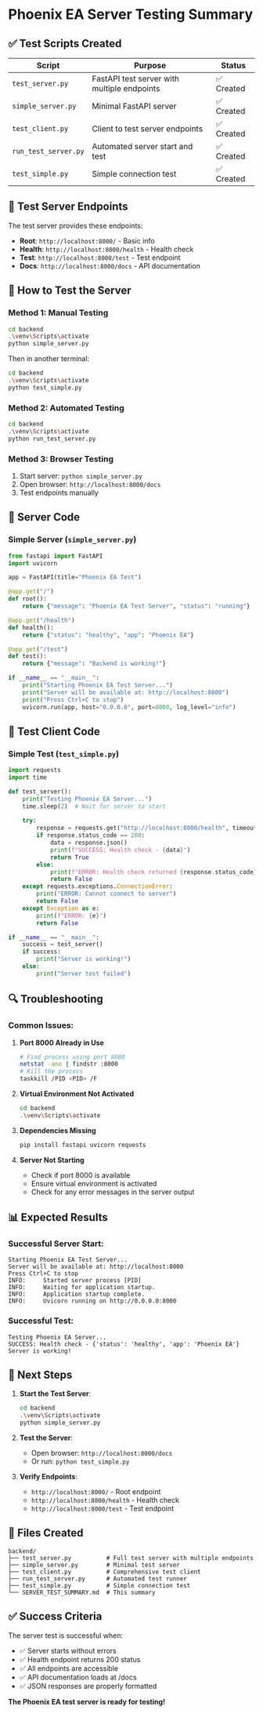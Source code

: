 # Phoenix EA Server Testing Summary

## ✅ Test Scripts Created

| Script | Purpose | Status |
|--------|---------|--------|
| `test_server.py` | FastAPI test server with multiple endpoints | ✅ Created |
| `simple_server.py` | Minimal FastAPI server | ✅ Created |
| `test_client.py` | Client to test server endpoints | ✅ Created |
| `run_test_server.py` | Automated server start and test | ✅ Created |
| `test_simple.py` | Simple connection test | ✅ Created |

## 🧪 Test Server Endpoints

The test server provides these endpoints:
- **Root**: `http://localhost:8000/` - Basic info
- **Health**: `http://localhost:8000/health` - Health check
- **Test**: `http://localhost:8000/test` - Test endpoint
- **Docs**: `http://localhost:8000/docs` - API documentation

## 🚀 How to Test the Server

### Method 1: Manual Testing
```bash
cd backend
.\venv\Scripts\activate
python simple_server.py
```
Then in another terminal:
```bash
cd backend
.\venv\Scripts\activate
python test_simple.py
```

### Method 2: Automated Testing
```bash
cd backend
.\venv\Scripts\activate
python run_test_server.py
```

### Method 3: Browser Testing
1. Start server: `python simple_server.py`
2. Open browser: `http://localhost:8000/docs`
3. Test endpoints manually

## 🔧 Server Code

### Simple Server (`simple_server.py`)
```python
from fastapi import FastAPI
import uvicorn

app = FastAPI(title="Phoenix EA Test")

@app.get("/")
def root():
    return {"message": "Phoenix EA Test Server", "status": "running"}

@app.get("/health")
def health():
    return {"status": "healthy", "app": "Phoenix EA"}

@app.get("/test")
def test():
    return {"message": "Backend is working!"}

if __name__ == "__main__":
    print("Starting Phoenix EA Test Server...")
    print("Server will be available at: http://localhost:8000")
    print("Press Ctrl+C to stop")
    uvicorn.run(app, host="0.0.0.0", port=8000, log_level="info")
```

## 🧪 Test Client Code

### Simple Test (`test_simple.py`)
```python
import requests
import time

def test_server():
    print("Testing Phoenix EA Server...")
    time.sleep(2)  # Wait for server to start
    
    try:
        response = requests.get("http://localhost:8000/health", timeout=5)
        if response.status_code == 200:
            data = response.json()
            print(f"SUCCESS: Health check - {data}")
            return True
        else:
            print(f"ERROR: Health check returned {response.status_code}")
            return False
    except requests.exceptions.ConnectionError:
        print("ERROR: Cannot connect to server")
        return False
    except Exception as e:
        print(f"ERROR: {e}")
        return False

if __name__ == "__main__":
    success = test_server()
    if success:
        print("Server is working!")
    else:
        print("Server test failed")
```

## 🔍 Troubleshooting

### Common Issues:

1. **Port 8000 Already in Use**
   ```bash
   # Find process using port 8000
   netstat -ano | findstr :8000
   # Kill the process
   taskkill /PID <PID> /F
   ```

2. **Virtual Environment Not Activated**
   ```bash
   cd backend
   .\venv\Scripts\activate
   ```

3. **Dependencies Missing**
   ```bash
   pip install fastapi uvicorn requests
   ```

4. **Server Not Starting**
   - Check if port 8000 is available
   - Ensure virtual environment is activated
   - Check for any error messages in the server output

## 📊 Expected Results

### Successful Server Start:
```
Starting Phoenix EA Test Server...
Server will be available at: http://localhost:8000
Press Ctrl+C to stop
INFO:     Started server process [PID]
INFO:     Waiting for application startup.
INFO:     Application startup complete.
INFO:     Uvicorn running on http://0.0.0.0:8000
```

### Successful Test:
```
Testing Phoenix EA Server...
SUCCESS: Health check - {'status': 'healthy', 'app': 'Phoenix EA'}
Server is working!
```

## 🎯 Next Steps

1. **Start the Test Server**:
   ```bash
   cd backend
   .\venv\Scripts\activate
   python simple_server.py
   ```

2. **Test the Server**:
   - Open browser: `http://localhost:8000/docs`
   - Or run: `python test_simple.py`

3. **Verify Endpoints**:
   - `http://localhost:8000/` - Root endpoint
   - `http://localhost:8000/health` - Health check
   - `http://localhost:8000/test` - Test endpoint

## 📁 Files Created

```
backend/
├── test_server.py          # Full test server with multiple endpoints
├── simple_server.py        # Minimal test server
├── test_client.py          # Comprehensive test client
├── run_test_server.py      # Automated test runner
├── test_simple.py          # Simple connection test
└── SERVER_TEST_SUMMARY.md  # This summary
```

## ✅ Success Criteria

The server test is successful when:
- ✅ Server starts without errors
- ✅ Health endpoint returns 200 status
- ✅ All endpoints are accessible
- ✅ API documentation loads at /docs
- ✅ JSON responses are properly formatted

**The Phoenix EA test server is ready for testing!**
